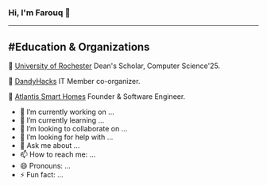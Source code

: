 ### Hi, I'm Farouq 👋
---

#Education & Organizations
---
🏫 [University of Rochester](https://www.rochester.edu) Dean's Scholar, Computer Science'25. 

👾 [DandyHacks](https://dandyhacks.net/index.html) IT Member co-organizer. 

📂 [Atlantis Smart Homes](https://github.com/farouqalsalih/AtlantisShowerUI) Founder & Software Engineer. 


- 🔭 I’m currently working on ...
- 🌱 I’m currently learning ...
- 👯 I’m looking to collaborate on ...
- 🤔 I’m looking for help with ...
- 💬 Ask me about ...
- 📫 How to reach me: ...
- 😄 Pronouns: ...
- ⚡ Fun fact: ...


<!--
**farouqalsalih/farouqalsalih** is a ✨ _special_ ✨ repository because its `README.md` (this file) appears on your GitHub profile.

Here are some ideas to get you started:

- 🔭 I’m currently working on ...
- 🌱 I’m currently learning ...
- 👯 I’m looking to collaborate on ...
- 🤔 I’m looking for help with ...
- 💬 Ask me about ...
- 📫 How to reach me: ...
- 😄 Pronouns: ...
- ⚡ Fun fact: ...
-->
